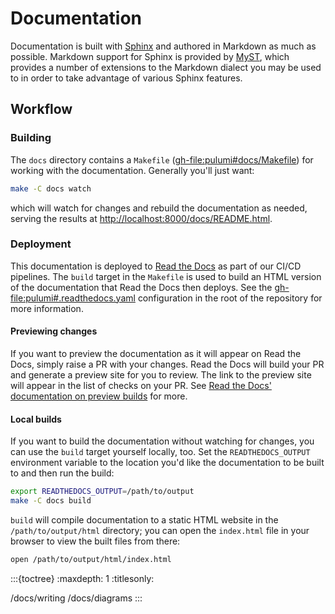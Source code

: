 # Documentation

Documentation is built with [Sphinx](https://www.sphinx-doc.org) and authored in
Markdown as much as possible. Markdown support for Sphinx is provided by
[MyST](https://myst-parser.readthedocs.io), which provides a number of
extensions to the Markdown dialect you may be used to in order to take advantage
of various Sphinx features.

## Workflow

### Building

The `docs` directory contains a `Makefile` (<gh-file:pulumi#docs/Makefile>) for
working with the documentation. Generally you'll just want:

```sh
make -C docs watch
```

which will watch for changes and rebuild the documentation as needed, serving
the results at <http://localhost:8000/docs/README.html>.

### Deployment

This documentation is deployed to [Read the Docs](https://readthedocs.org) as
part of our CI/CD pipelines. The `build` target in the `Makefile` is used to
build an HTML version of the documentation that Read the Docs then deploys. See
the <gh-file:pulumi#.readthedocs.yaml> configuration in the root of the
repository for more information.

#### Previewing changes

If you want to preview the documentation as it will appear on Read the Docs,
simply raise a PR with your changes. Read the Docs will build your PR and
generate a preview site for you to review. The link to the preview site will
appear in the list of checks on your PR. See [Read the Docs' documentation on
preview builds](https://docs.readthedocs.io/en/stable/pull-requests.html) for
more.

#### Local builds

If you want to build the documentation without watching for changes, you can use
the `build` target yourself locally, too. Set the `READTHEDOCS_OUTPUT`
environment variable to the location you'd like the documentation to be built to
and then run the build:

```sh
export READTHEDOCS_OUTPUT=/path/to/output
make -C docs build
```

`build` will compile documentation to a static HTML website in the
`/path/to/output/html` directory; you can open the `index.html` file in your
browser to view the built files from there:

```sh
open /path/to/output/html/index.html
```

:::{toctree}
:maxdepth: 1
:titlesonly:

/docs/writing
/docs/diagrams
:::
